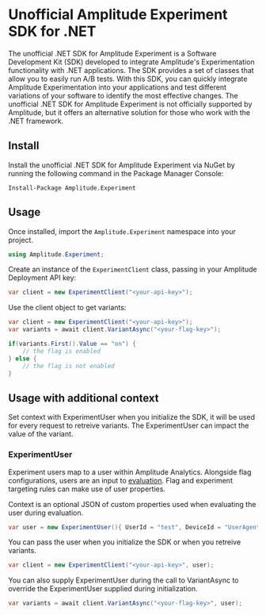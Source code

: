 # Unofficial Amplitude Experiment SDK for .NET

The unofficial .NET SDK for Amplitude Experiment is a Software Development Kit (SDK) developed to integrate Amplitude's Experimentation
functionality with .NET applications. The SDK provides a set of classes that allow you to easily run A/B tests. With
this SDK, you can quickly integrate Amplitude Experimentation into your applications and test different variations
of your software to identify the most effective changes. The unofficial .NET SDK for Amplitude Experiment is not officially supported by
Amplitude, but it offers an alternative solution for those who work with the .NET framework.

## Install

Install the unofficial .NET SDK for Amplitude Experiment via NuGet by running the following command in the Package Manager Console:

```nuget
Install-Package Amplitude.Experiment
```

## Usage

Once installed, import the `Amplitude.Experiment` namespace into your project.

```c#
using Amplitude.Experiment;
```

Create an instance of the `ExperimentClient` class, passing in your Amplitude Deployment API key:

```c#
var client = new ExperimentClient("<your-api-key>");
```

Use the client object to get variants:

```c#
var client = new ExperimentClient("<your-api-key>");
var variants = await client.VariantAsync("<your-flag-key>");

if(variants.First().Value == "on") {
    // the flag is enabled
} else {
    // the flag is not enabled
}
```

## Usage with additional context

Set context with ExperimentUser when you initialize the SDK, it will be used for every request to retreive variants. The ExperimentUser can impact the value of the variant.

### ExperimentUser

Experiment users map to a user within Amplitude Analytics. Alongside flag configurations, users are an input to [evaluation](https://www.docs.developers.amplitude.com/experiment/general/evaluation/implementation/). Flag and experiment targeting rules can make use of user properties.

Context is an optional JSON of custom properties used when evaluating the user during evaluation.

```c#
var user = new ExperimentUser(){ UserId = "test", DeviceId = "UserAgent 1", context = @"{"plan":"premium"}" }
```

You can pass the user when you initialize the SDK or when you retreive variants.

```c#
var client = new ExperimentClient("<your-api-key>", user);
```

You can also supply ExperimentUser during the call to VariantAsync to override the ExperimentUser supplied during initialization.

```c#
var variants = await client.VariantAsync("<your-flag-key>", user);
```
